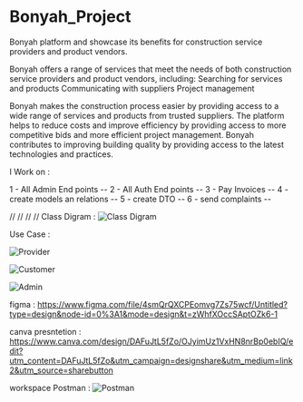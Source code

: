 # Bonyah_Project

Bonyah platform and showcase its benefits for construction service providers and product vendors.





Bonyah offers a range of services that meet the needs of both construction service providers and product vendors, including:
Searching for services and products
Communicating with suppliers
Project management


Bonyah makes the construction process easier by providing access to a wide range of services and products from trusted suppliers.
The platform helps to reduce costs and improve efficiency by providing access to more competitive bids and more efficient project management.
Bonyah contributes to improving building quality by providing access to the latest technologies and practices.

I Work on :

1 - All Admin End points -- 
2 - All Auth End points -- 
3 - Pay Invoices -- 
4 - create models an relations -- 
5 - create DTO -- 
6 - send complaints -- 



//
//
//
//
Class Digram : 
![Class Digram](https://github.com/NasserNaif/Bonyah_Project/assets/96125347/dd32a174-c97b-4814-9a05-3f2c0526a6a9)


Use Case :

![Provider](https://github.com/NasserNaif/Bonyah_Project/assets/96125347/d1b4ffe9-56b6-4cc8-9c6d-734e9ca8a7fd)

![Customer](https://github.com/NasserNaif/Bonyah_Project/assets/96125347/f1e3bef5-4353-4bfa-9aa7-f37b12bcc537)

![Admin](https://github.com/NasserNaif/Bonyah_Project/assets/96125347/ae23af8d-9548-4c39-9731-89625b449797)


figma :  https://www.figma.com/file/4smQrQXCPEomvg7Zs75wcf/Untitled?type=design&node-id=0%3A1&mode=design&t=zWhfXOccSAptOZk6-1

canva presntetion : https://www.canva.com/design/DAFuJtL5fZo/OJyimUz1VxHN8nrBp0ebIQ/edit?utm_content=DAFuJtL5fZo&utm_campaign=designshare&utm_medium=link2&utm_source=sharebutton

workspace Postman : 
![Postman](https://github.com/NasserNaif/Bonyah_Project/assets/96125347/cd6a45d6-1971-4b1f-aa63-446c097063ee)




